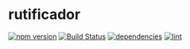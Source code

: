 # rutificador
[![npm version][npm-image]][npm-url] [![Build Status][ci-image]][ci-url] [![dependencies][dependencies-image]][dependencies-url] [![lint][lint-image]][lint-url]



[ci-image]: https://travis-ci.org/mrpatiwi/rutificador.svg
[ci-url]: https://travis-ci.org/mrpatiwi/rutificador
[npm-image]: https://badge.fury.io/js/rutificador.svg
[npm-url]: http://badge.fury.io/js/rutificador
[dependencies-image]: https://david-dm.org/mrpatiwi/rutificador.svg
[dependencies-url]: https://david-dm.org/mrpatiwi/rutificador
[lint-image]: https://codeclimate.com/github/mrpatiwi/rutificador/badges/gpa.svg
[lint-url]: https://codeclimate.com/github/mrpatiwi/rutificador
